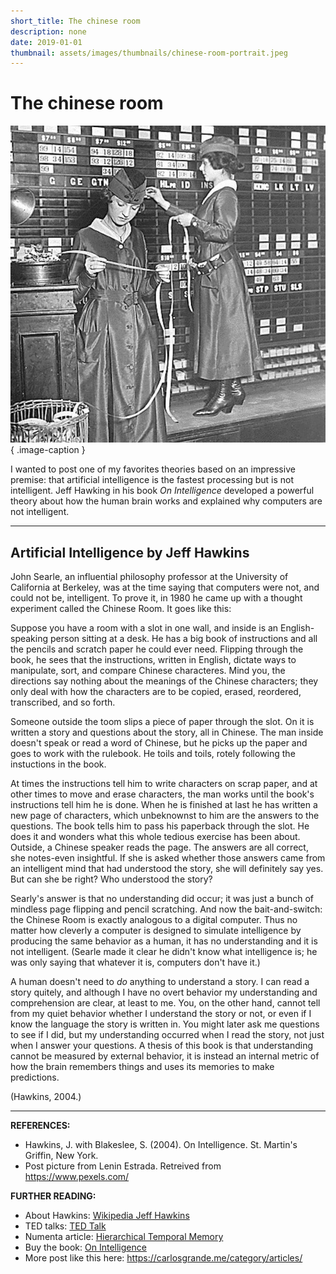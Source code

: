 ```yaml
---
short_title: The chinese room
description: none
date: 2019-01-01
thumbnail: assets/images/thumbnails/chinese-room-portrait.jpeg
---
```


# The chinese room

![Interpreting signals without understanding - Women updating stock prices](../../assets/images/references/jeff-hawkins-chinese-room.jpg){ .image-caption }

I wanted to post one of my favorites theories based on an impressive premise: that artificial intelligence is the fastest processing but is not intelligent. Jeff Hawking in his book *On Intelligence* developed a powerful theory about how the human brain works and explained why computers are not intelligent.

---

## Artificial Intelligence by Jeff Hawkins

John Searle, an influential philosophy professor at the University of California at Berkeley, was at the time saying that computers were not, and could not be, intelligent. To prove it, in 1980 he came up with a thought experiment called the Chinese Room. It goes like this:

Suppose you have a room with a slot in one wall, and inside is an English-speaking person sitting at a desk. He has a big book of instructions and all the pencils and scratch paper he could ever need. Flipping through the book, he sees that the instructions, written in English, dictate ways to manipulate, sort, and compare Chinese characteres. Mind you, the directions say nothing about the meanings of the Chinese characters; they only deal with how the characters are to be copied, erased, reordered, transcribed, and so forth.

Someone outside the toom slips a piece of paper through the slot. On it is written a story and questions about the story, all in Chinese. The man inside doesn't speak or read a word of Chinese, but he picks up the paper and goes to work with the rulebook. He toils and toils, rotely following the instuctions in the book.

At times the instructions tell him to write characters on scrap paper, and at other times to move and erase characters, the man works until the book's instructions tell him he is done. When he is finished at last he has written a new page of characters, which unbeknownst to him are the answers to the questions. The book tells him to pass his paperback through the slot. He does it and wonders what this whole tedious exercise has been about. Outside, a Chinese speaker reads the page. The answers are all correct, she notes-even insightful. If she is asked whether those answers came from an intelligent mind that had understood the story, she will definitely say yes. But can she be right? Who understood the story?

Searly's answer is that no understanding did occur; it was just a bunch of mindless page flipping and pencil scratching. And now the bait-and-switch: the Chinese Room is exactly analogous to a digital computer. Thus no matter how cleverly a computer is designed to simulate intelligence by producing the same behavior as a human, it has no understanding and it is not intelligent. (Searle made it clear he didn't know what intelligence is; he was only saying that whatever it is, computers don't have it.)

A human doesn't need to *do* anything to understand a story. I can read a story quitely, and although I have no overt behavior my understanding and comprehension are clear, at least to me. You, on the other hand, cannot tell from my quiet behavior whether I understand the story or not, or even if I know the language the story is written in. You might later ask me questions to see if I did, but my understanding occurred when I read the story, not just when I answer your questions. A thesis of this book is that understanding cannot be measured by external behavior, it is instead an internal metric of how the brain remembers things and uses its memories to make predictions.

(Hawkins, 2004.)

---

**REFERENCES:**

- Hawkins, J. with Blakeslee, S. (2004). On Intelligence. St. Martin's Griffin, New York.
- Post picture from Lenin Estrada. Retreived from https://www.pexels.com/

**FURTHER READING:**
- About Hawkins: [Wikipedia Jeff Hawkins](https://es.wikipedia.org/wiki/Jeff_Hawkins "Wikipedia Jeff Hawkins")
- TED talks: [TED Talk](https://www.ted.com/talks/jeff_hawkins_how_brain_science_will_change_computing "TED Talk")
- Numenta article: [Hierarchical Temporal Memory](https://web.archive.org/web/20110626223548/http://www.numenta.com/htm-overview/education/Numenta_HTM_Concepts.pdf "Hierarchical Temporal Memory")
- Buy the book: [On Intelligence](https://www.amazon.es/Intelligence-Understanding-Creation-Intelligent-Machines/dp/0805078533 "On Intelligence")
- More post like this here: https://carlosgrande.me/category/articles/